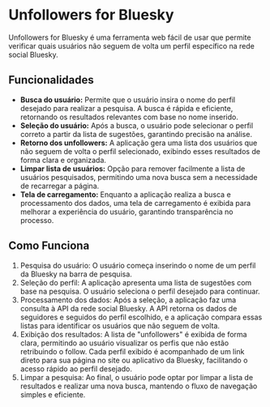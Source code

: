 # Unfollowers for Bluesky
Unfollowers for Bluesky é uma ferramenta web fácil de usar que permite verificar quais usuários não seguem de volta um perfil específico na rede social Bluesky.

## Funcionalidades
* **Busca do usuário:** Permite que o usuário insira o nome do perfil desejado para realizar a pesquisa. A busca é rápida e eficiente, retornando os resultados relevantes com base no nome inserido.
* **Seleção do usuário:** Após a busca, o usuário pode selecionar o perfil correto a partir da lista de sugestões, garantindo precisão na análise.
* **Retorno dos unfollowers:** A aplicação gera uma lista dos usuários que não seguem de volta o perfil selecionado, exibindo esses resultados de forma clara e organizada.
* **Limpar lista de usuários:** Opção para remover facilmente a lista de usuários pesquisados, permitindo uma nova busca sem a necessidade de recarregar a página.
* **Tela de carregamento:** Enquanto a aplicação realiza a busca e processamento dos dados, uma tela de carregamento é exibida para melhorar a experiência do usuário, garantindo transparência no processo.

## Como Funciona
1. Pesquisa do usuário: O usuário começa inserindo o nome de um perfil da Bluesky na barra de pesquisa.
2. Seleção do perfil: A aplicação apresenta uma lista de sugestões com base na pesquisa. O usuário seleciona o perfil desejado para continuar.
3. Processamento dos dados: Após a seleção, a aplicação faz uma consulta à API da rede social Bluesky. A API retorna os dados de seguidores e seguidos do perfil escolhido, e a aplicação compara essas listas para identificar os usuários que não seguem de volta.
4. Exibição dos resultados: A lista de "unfollowers" é exibida de forma clara, permitindo ao usuário visualizar os perfis que não estão retribuindo o follow. Cada perfil exibido é acompanhado de um link direto para sua página no site ou aplicativo da Bluesky, facilitando o acesso rápido ao perfil desejado.
5. Limpar a pesquisa: Ao final, o usuário pode optar por limpar a lista de resultados e realizar uma nova busca, mantendo o fluxo de navegação simples e eficiente.